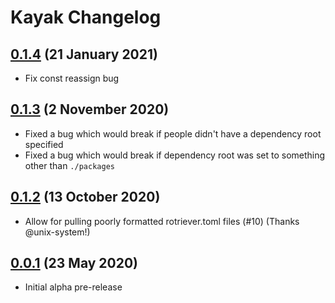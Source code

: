 # Kayak Changelog

## [0.1.4](https://github.com/elliottlmz/kayak/releases/tag/v0.1.4) (21 January 2021)

- Fix const reassign bug

## [0.1.3](https://github.com/elliottlmz/kayak/releases/tags/v0.1.3) (2 November 2020)

- Fixed a bug which would break if people didn't have a dependency root specified
- Fixed a bug which would break if dependency root was set to something other than `./packages`

## [0.1.2](https://github.com/elliottlmz/kayak/releases/tag/v0.1.2) (13 October 2020)

- Allow for pulling poorly formatted rotriever.toml files (#10) (Thanks @unix-system!)

## [0.0.1](https://github.com/elliottlmz/kayak/releases/tag/v0.0.1) (23 May 2020)

- Initial alpha pre-release
